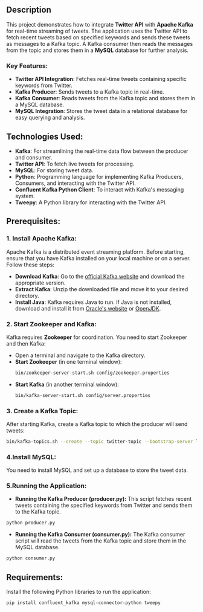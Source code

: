 
## Description
This project demonstrates how to integrate **Twitter API** with **Apache Kafka** for real-time streaming of tweets. 
The application uses the Twitter API to fetch recent tweets based on specified keywords and sends these tweets as messages to a Kafka topic. 
A Kafka consumer then reads the messages from the topic and stores them in a **MySQL** database for further analysis.

### Key Features:
- **Twitter API Integration**: Fetches real-time tweets containing specific keywords from Twitter.
- **Kafka Producer**: Sends tweets to a Kafka topic in real-time.
- **Kafka Consumer**: Reads tweets from the Kafka topic and stores them in a MySQL database.
- **MySQL Integration**: Stores the tweet data in a relational database for easy querying and analysis.

## Technologies Used:
- **Kafka**: For streamlining the real-time data flow between the producer and consumer.
- **Twitter API**: To fetch live tweets for processing.
- **MySQL**: For storing tweet data.
- **Python**: Programming language for implementing Kafka Producers, Consumers, and interacting with the Twitter API.
- **Confluent Kafka Python Client**: To interact with Kafka's messaging system.
- **Tweepy**: A Python library for interacting with the Twitter API.

## Prerequisites:
### 1. **Install Apache Kafka:**
   Apache Kafka is a distributed event streaming platform. Before starting, ensure that you have Kafka installed on your local machine or on a server. Follow these steps:

   - **Download Kafka**: Go to the [official Kafka website](https://kafka.apache.org/downloads) and download the appropriate version.
   - **Extract Kafka**: Unzip the downloaded file and move it to your desired directory.
   - **Install Java**: Kafka requires Java to run. If Java is not installed, download and install it from [Oracle's website](https://www.oracle.com/java/technologies/javase-jdk11-downloads.html) or [OpenJDK](https://openjdk.java.net/).

### 2.   **Start Zookeeper and Kafka:**
   Kafka requires **Zookeeper** for coordination. You need to start Zookeeper and then Kafka:
   - Open a terminal and navigate to the Kafka directory.
   - **Start Zookeeper** (in one terminal window):
     ```bash
     bin/zookeeper-server-start.sh config/zookeeper.properties
     ```
   - **Start Kafka** (in another terminal window):
     ```bash
     bin/kafka-server-start.sh config/server.properties
     ```

### 3. **Create a Kafka Topic:**
   After starting Kafka, create a Kafka topic to which the producer will send tweets:
   ```bash
   bin/kafka-topics.sh --create --topic twitter-topic --bootstrap-server localhost:9092 --partitions 1 --replication-factor 1
 ```

### 4.Install MySQL:
You need to install MySQL and set up a database to store the tweet data.

### 5.Running the Application:

- **Running the Kafka Producer (producer.py):**
This script fetches recent tweets containing the specified keywords from Twitter and sends them to the Kafka topic.

```bash
python producer.py
```
- **Running the Kafka Consumer (consumer.py):**
The Kafka consumer script will read the tweets from the Kafka topic and store them in the MySQL database.
```bash
python consumer.py
```
## Requirements:
Install the following Python libraries to run the application:
```
pip install confluent_kafka mysql-connector-python tweepy
```
